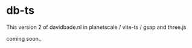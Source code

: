 # db-ts


This version 2 of davidbade.nl in planetscale / vite-ts / gsap and three.js

coming soon..
